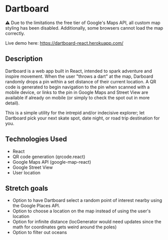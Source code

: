 # Dartboard

⚠️ Due to the limitations the free tier of Google's Maps API, all custom map styling has been disabled.
Additionally, some browsers cannot load the map correctly.

Live demo here: https://dartboard-react.herokuapp.com/

## Description

Dartboard is a web app built in React, intended to spark adventure and inspire movement.
When the user "throws a dart" at the map, Darboard randomly drops a pin within a set distance 
of their current location. A QR code is generated to begin navigation to the pin when scanned with a mobile device,
or links to the pin in Google Maps and Street View are available if already on mobile (or simply to 
check the spot out in more detail). 

This is a simple utility for the intrepid and/or indecisive explorer; let Dartboard pick your next skate spot, date night, or
road trip destination for you.

## Technologies Used

- React
- QR code generation (qrcode.react) 
- Google Maps API (google-map-react)
- Google Street View
- User location

## Stretch goals

- Option to have Dartboard select a random point of interest nearby using the Google Places API. 
- Option to choose a location on the map instead of using the user's location
- Option for infinite distance (locGenerator would need updates since the math for coordinates gets weird around the poles)
- Option to filter out oceans
